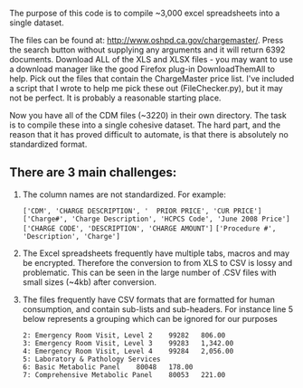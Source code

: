 The purpose of this code is to compile ~3,000 excel spreadsheets into a single dataset. 

The files can be found at: http://www.oshpd.ca.gov/chargemaster/. Press the search button without supplying any arguments and it will return 6392 documents. Download ALL of the XLS and XLSX files - you may want to use a download manager like the good Firefox plug-in DownloadThemAll to help. Pick out the files that contain the ChargeMaster price list. I've included a script that I wrote to help me pick these out (FileChecker.py), but it may not be perfect. It is probably a reasonable starting place. 

Now you have all of the CDM files (~3220) in their own directory. The task is to compile these into a single cohesive dataset. The hard part, and the reason that it has proved difficult to automate, is that there is absolutely no standardized format. 

There are 3 main challenges:
----------------------------

1. The column names are not standardized. For example:

	``['CDM', 'CHARGE DESCRIPTION', '  PRIOR PRICE', 'CUR PRICE']``
	``['Charge#', 'Charge Description', 'HCPCS Code', 'June 2008 Price']``
	``['CHARGE CODE', 'DESCRIPTION', 'CHARGE AMOUNT']``
	``['Procedure #', 'Description', 'Charge']``

2. The Excel spreadsheets frequently have multiple tabs, macros and may be encrypted. Therefore the conversion to from XLS to CSV is lossy and problematic. This can be seen in the large number of .CSV files with small sizes (~4kb) after conversion.

3. The files frequently have CSV formats that are formatted for human consumption, and contain sub-lists and sub-headers. For instance line 5 below represents a grouping which can be ignored for our purposes

    ```1: Evaluation & Management Services	2010 CPT Code	Outpatient Charge Amount
    2: Emergency Room Visit, Level 2 	99282	806.00
    3: Emergency Room Visit, Level 3 	99283	1,342.00
    4: Emergency Room Visit, Level 4 	99284	2,056.00
    5: Laboratory & Pathology Services	
    6: Basic Metabolic Panel	80048	178.00
    7: Comprehensive Metabolic Panel	80053	221.00
    ```
